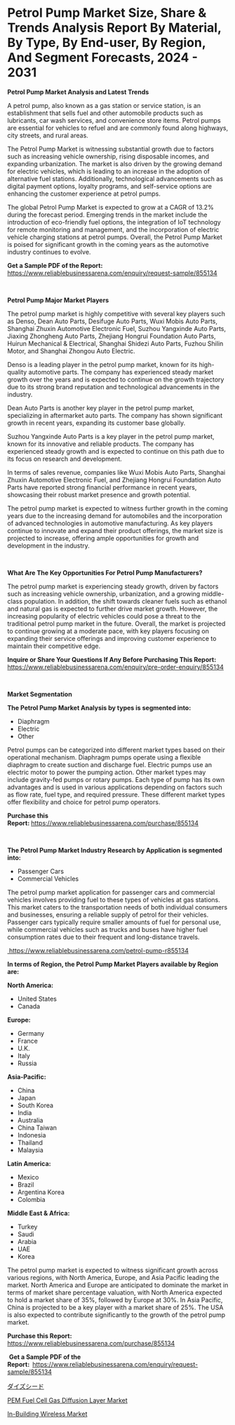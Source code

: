 <p><h1>Petrol Pump Market Size, Share & Trends Analysis Report By Material, By Type, By End-user, By Region, And Segment Forecasts, 2024 - 2031</h1></p><p><strong>Petrol Pump Market Analysis and Latest Trends</strong></p>
<p><p>A petrol pump, also known as a gas station or service station, is an establishment that sells fuel and other automobile products such as lubricants, car wash services, and convenience store items. Petrol pumps are essential for vehicles to refuel and are commonly found along highways, city streets, and rural areas.</p><p>The Petrol Pump Market is witnessing substantial growth due to factors such as increasing vehicle ownership, rising disposable incomes, and expanding urbanization. The market is also driven by the growing demand for electric vehicles, which is leading to an increase in the adoption of alternative fuel stations. Additionally, technological advancements such as digital payment options, loyalty programs, and self-service options are enhancing the customer experience at petrol pumps.</p><p>The global Petrol Pump Market is expected to grow at a CAGR of 13.2% during the forecast period. Emerging trends in the market include the introduction of eco-friendly fuel options, the integration of IoT technology for remote monitoring and management, and the incorporation of electric vehicle charging stations at petrol pumps. Overall, the Petrol Pump Market is poised for significant growth in the coming years as the automotive industry continues to evolve.</p></p>
<p><strong>Get a Sample PDF of the Report:&nbsp;</strong> <a href="https://www.reliablebusinessarena.com/enquiry/request-sample/855134">https://www.reliablebusinessarena.com/enquiry/request-sample/855134</a></p>
<p>&nbsp;</p>
<p><strong>Petrol Pump Major Market Players</strong></p>
<p><p>The petrol pump market is highly competitive with several key players such as Denso, Dean Auto Parts, Desifuge Auto Parts, Wuxi Mobis Auto Parts, Shanghai Zhuxin Automotive Electronic Fuel, Suzhou Yangxinde Auto Parts, Jiaxing Zhongheng Auto Parts, Zhejiang Hongrui Foundation Auto Parts, Huirun Mechanical & Electrical, Shanghai Shidezi Auto Parts, Fuzhou Shilin Motor, and Shanghai Zhongou Auto Electric.</p><p>Denso is a leading player in the petrol pump market, known for its high-quality automotive parts. The company has experienced steady market growth over the years and is expected to continue on the growth trajectory due to its strong brand reputation and technological advancements in the industry.</p><p>Dean Auto Parts is another key player in the petrol pump market, specializing in aftermarket auto parts. The company has shown significant growth in recent years, expanding its customer base globally.</p><p>Suzhou Yangxinde Auto Parts is a key player in the petrol pump market, known for its innovative and reliable products. The company has experienced steady growth and is expected to continue on this path due to its focus on research and development.</p><p>In terms of sales revenue, companies like Wuxi Mobis Auto Parts, Shanghai Zhuxin Automotive Electronic Fuel, and Zhejiang Hongrui Foundation Auto Parts have reported strong financial performance in recent years, showcasing their robust market presence and growth potential.</p><p>The petrol pump market is expected to witness further growth in the coming years due to the increasing demand for automobiles and the incorporation of advanced technologies in automotive manufacturing. As key players continue to innovate and expand their product offerings, the market size is projected to increase, offering ample opportunities for growth and development in the industry.</p></p>
<p>&nbsp;</p>
<p><strong>What Are The Key Opportunities For Petrol Pump Manufacturers?</strong></p>
<p><p>The petrol pump market is experiencing steady growth, driven by factors such as increasing vehicle ownership, urbanization, and a growing middle-class population. In addition, the shift towards cleaner fuels such as ethanol and natural gas is expected to further drive market growth. However, the increasing popularity of electric vehicles could pose a threat to the traditional petrol pump market in the future. Overall, the market is projected to continue growing at a moderate pace, with key players focusing on expanding their service offerings and improving customer experience to maintain their competitive edge.</p></p>
<p><strong>Inquire or Share Your Questions If Any Before Purchasing This Report:</strong> <a href="https://www.reliablebusinessarena.com/enquiry/pre-order-enquiry/855134">https://www.reliablebusinessarena.com/enquiry/pre-order-enquiry/855134</a></p>
<p>&nbsp;</p>
<p><strong>Market Segmentation</strong></p>
<p><strong>The Petrol Pump Market Analysis by types is segmented into:</strong></p>
<p><ul><li>Diaphragm</li><li>Electric</li><li>Other</li></ul></p>
<p><p>Petrol pumps can be categorized into different market types based on their operational mechanism. Diaphragm pumps operate using a flexible diaphragm to create suction and discharge fuel. Electric pumps use an electric motor to power the pumping action. Other market types may include gravity-fed pumps or rotary pumps. Each type of pump has its own advantages and is used in various applications depending on factors such as flow rate, fuel type, and required pressure. These different market types offer flexibility and choice for petrol pump operators.</p></p>
<p><strong>Purchase this Report:&nbsp;</strong><a href="https://www.reliablebusinessarena.com/purchase/855134">https://www.reliablebusinessarena.com/purchase/855134</a></p>
<p>&nbsp;</p>
<p><strong>The Petrol Pump Market Industry Research by Application is segmented into:</strong></p>
<p><ul><li>Passenger Cars</li><li>Commercial Vehicles</li></ul></p>
<p><p>The petrol pump market application for passenger cars and commercial vehicles involves providing fuel to these types of vehicles at gas stations. This market caters to the transportation needs of both individual consumers and businesses, ensuring a reliable supply of petrol for their vehicles. Passenger cars typically require smaller amounts of fuel for personal use, while commercial vehicles such as trucks and buses have higher fuel consumption rates due to their frequent and long-distance travels.</p></p>
<p><a href="https://www.reliablebusinessarena.com/petrol-pump-r855134">&nbsp;https://www.reliablebusinessarena.com/petrol-pump-r855134</a></p>
<p><strong>In terms of Region, the Petrol Pump Market Players available by Region are:</strong></p>
<p>
    <p> <strong> North America: </strong>
        <ul>
            <li>United States</li>
            <li>Canada</li>
        </ul>
        </p> 
    <p> <strong> Europe: </strong>
        <ul>
            <li>Germany</li>
            <li>France</li>
            <li>U.K.</li>
            <li>Italy</li>
            <li>Russia</li>
        </ul>
        </p> 
    <p> <strong> Asia-Pacific: </strong>
        <ul>
            <li>China</li>
            <li>Japan</li>
            <li>South Korea</li>
            <li>India</li>
            <li>Australia</li>
            <li>China Taiwan</li>
            <li>Indonesia</li>
            <li>Thailand</li>
            <li>Malaysia</li>
        </ul>
        </p> 
    <p> <strong> Latin America: </strong>
        <ul>
            <li>Mexico</li>
            <li>Brazil</li>
            <li>Argentina Korea</li>
            <li>Colombia</li>
        </ul>
        </p> 
    <p> <strong> Middle East & Africa: </strong>
        <ul>
            <li>Turkey</li>
            <li>Saudi</li>
            <li>Arabia</li>
            <li>UAE</li>
            <li>Korea</li>
        </ul>
    </p>
    </p>
<p><p>The petrol pump market is expected to witness significant growth across various regions, with North America, Europe, and Asia Pacific leading the market. North America and Europe are anticipated to dominate the market in terms of market share percentage valuation, with North America expected to hold a market share of 35%, followed by Europe at 30%. In Asia Pacific, China is projected to be a key player with a market share of 25%. The USA is also expected to contribute significantly to the growth of the petrol pump market.</p></p>
<p><strong>Purchase this Report: </strong><a href="https://www.reliablebusinessarena.com/purchase/855134">https://www.reliablebusinessarena.com/purchase/855134</a></p>
<p>&nbsp;<strong>Get a Sample PDF of the Report:&nbsp;&nbsp;</strong><a href="https://www.reliablebusinessarena.com/enquiry/request-sample/855134">https://www.reliablebusinessarena.com/enquiry/request-sample/855134</a></p>
<p><strong></strong></p>
<p><p><a href="https://github.com/avbqbctihcbe2/Market-Research-Report-List-3/blob/main/7720968583.md">ダイズシード</a></p><p><a href="https://issuu.com/reportprime-2/docs/pem-fuel-cell-gas-diffusion-layer-market-size-2030">PEM Fuel Cell Gas Diffusion Layer Market</a></p><p><a href="https://github.com/LiamKanenood/Market-Research-Report-List-1/blob/main/in-building-wireless-market.md">In-Building Wireless Market</a></p></p>